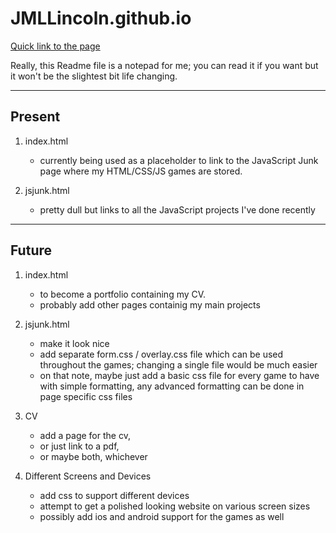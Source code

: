 # JMLLincoln.github.io
[Quick link to the page](https://jmllincoln.github.io)

Really, this Readme file is a notepad for me; you can read it if you want but it won't be the slightest bit life changing.

---

## Present
1. index.html  
	+ currently being used as a placeholder to link to the JavaScript Junk page where my HTML/CSS/JS games are stored.

2. jsjunk.html 
	+ pretty dull but links to all the JavaScript projects I've done recently  

---

## Future
1. index.html 
	+ to become a portfolio containing my CV.  
	+ probably add other pages containig my main projects  

2. jsjunk.html  
	+ make it look nice
	+ add separate form.css / overlay.css file which can be used throughout the games; changing a single file would be much easier
	+ on that note, maybe just add a basic css file for every game to have with simple formatting, any advanced formatting can be done in page specific css files

3. CV
	+ add a page for the cv, 
	+ or just link to a pdf, 
	+ or maybe both, whichever

4. Different Screens and Devices
	+ add css to support different devices 
	+ attempt to get a polished looking website on various screen sizes
	+ possibly add ios and android support for the games as well
